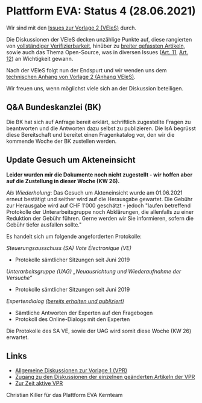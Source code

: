 # Plattform EVA: Status 4 (28.06.2021)

Wir sind mit den [Issues zur Vorlage 2 (VEleS)](https://github.com/plattform-eva/revision-politische-rechte-2021/issues?q=is%3Aissue+is%3Aopen+label%3A%22VEleS+%28Vorlage+2%29%22+sort%3Atitle-asc) durch. 

Die Diskussionen der VEleS decken unzählige Punkte auf, diese rangierten von [vollständiger Verifizierbarkeit](https://github.com/plattform-eva/revision-politische-rechte-2021/issues/20), hinüber zu [breiter gefassten Artikeln](https://github.com/plattform-eva/revision-politische-rechte-2021/issues/24), sowie auch das Thema Open-Source, was in diversen Issues ([Art. 11](https://github.com/plattform-eva/revision-politische-rechte-2021/issues/26), [Art. 12](https://github.com/plattform-eva/revision-politische-rechte-2021/issues/27)) an Wichtigkeit gewann. 

Nach der VEleS folgt nun der Endspurt und wir wenden uns dem [technischen Anhang von Vorlage 2 (Anhang VEleS)](https://github.com/plattform-eva/revision-politische-rechte-2021/issues?q=is%3Aissue+is%3Aopen+label%3A%22Anhang+VEleS+%28Vorlage+2%29%22+sort%3Atitle-asc).

Wir freuen uns, wenn möglichst viele sich an der Diskussion beteiligen. 

## Q&A Bundeskanzlei (BK)

Die BK hat sich auf Anfrage bereit erklärt, schriftlich zugestellte Fragen zu beantworten und die Antworten dazu selbst zu publizieren. 
Die IsA begrüsst diese Bereitschaft und bereitet einen Fragenkatalog vor, den wir die kommende Woche der BK zustellen werden. 

## Update Gesuch um Akteneinsicht

**Leider wurden mir die Dokumente noch nicht zugestellt - wir hoffen aber auf die Zustellung in dieser Woche (KW 26).**

*Als Wiederholung*: Das Gesuch um Akteneinsicht wurde am 01.06.2021 erneut bestätigt und seither wird auf die Herausgabe gewartet. Die Gebühr zur Herausgabe wird auf CHF 1'000 geschätzt - jedoch "laufen betreffend Protokolle der  Unterarbeitsgruppe noch Abklärungen, die allenfalls zu einer Reduktion der Gebühr führen. Gerne werden wir Sie informieren, sofern die Gebühr tiefer ausfallen sollte."

Es handelt sich um folgende angeforderten Protokolle: 

*Steuerungsausschuss (SA) Vote Électronique (VE)*
- Protokolle sämtlicher Sitzungen seit Juni 2019

*Unterarbeitsgruppe (UAG) „Neuausrichtung und Wiederaufnahme der Versuche“*
- Protokolle sämtlicher Sitzungen seit Juni 2019

*Expertendialog [(bereits erhalten und publiziert)](/docs/gesuche-um-akteneinsicht/expertendialog/)*
- Sämtliche Antworten der Experten auf den Fragebogen
- Protokoll des Online-Dialogs mit den Experten 

Die Protokolle des SA VE, sowie der UAG wird somit diese Woche (KW 26) erwartet. 

## Links

* [Allgemeine Diskussionen zur Vorlage 1 (VPR)](https://github.com/plattform-eva/revision-politische-rechte-2021/issues/66)
* [Zugang zu den Diskussionen der einzelnen geänderten Artikeln der VPR](https://github.com/plattform-eva/revision-politische-rechte-2021/issues?q=is%3Aissue+is%3Aopen+label%3A%22VPR+%28Vorlage+1%29%22+sort%3Atitle-asc)
* [Zur Zeit aktive VPR](https://github.com/plattform-eva/revision-politische-rechte-2021/raw/main/docs/aktive-regulierung/SR_161.11_-_Verordnung_vom_24._Mai_1978_%C3%BCber_die_politischen_Rechte_(VPR).pdf)


Christian Killer für das Plattform EVA Kernteam


